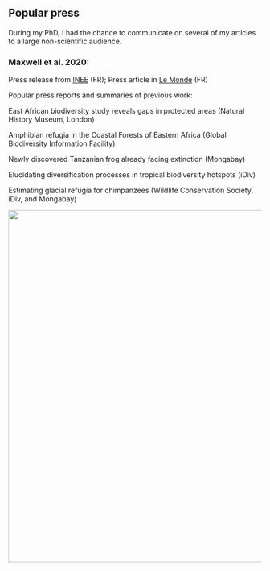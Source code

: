 ## Popular press

During my PhD, I had the chance to communicate on several of my articles to a large non-scientific audience. 

### Maxwell et al. 2020: 
Press release from [INEE](https://inee.cnrs.fr/fr/cnrsinfo/les-gouvernements-mondiaux-nont-pas-tenu-leurs-engagements-proteger-la-nature) (FR); Press article in [Le Monde](https://www.lemonde.fr/planete/article/2020/10/09/comment-proteger-30-voire-50-de-la-planete_6055388_3244.html) (FR)

Popular press reports and summaries of previous work:

East African biodiversity study reveals gaps in protected areas (Natural History Museum, London)

Amphibian refugia in the Coastal Forests of Eastern Africa (Global Biodiversity Information Facility)

Newly discovered Tanzanian frog already facing extinction (Mongabay)

Elucidating diversification processes in tropical biodiversity hotspots (iDiv)

Estimating glacial refugia for chimpanzees (Wildlife Conservation Society, iDiv, and Mongabay)



<img src="https://victorcazalis.github.io/Eider.JPG"  align="center" width="700">
